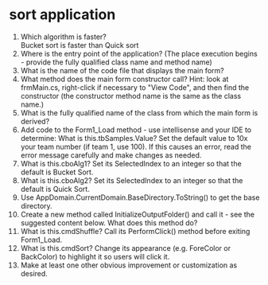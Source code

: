 # sort application

<ol><li>Which algorithm is faster?
<br>Bucket sort is faster than Quick sort
<li>Where is the entry point of the application? (The place execution begins - provide the fully qualified class name and method name)<br>

<li>What is the name of the code file that displays the main form?<br>
<li>What method does the main form constructor call?  Hint: look at frmMain.cs, right-click if necessary to "View Code", and then find the constructor (the constructor method name is the same as the class name.)<br>
<li>What is the fully qualified name of the class from which the main form is derived? <br>
<li>Add code to the Form1_Load method - use intellisense and your IDE to determine: What is this.tbSamples.Value? Set the default value to 10x your team number (if team 1, use 100). If this causes an error, read the error message carefully and make changes as needed.<br>
<li>What is this.cboAlg1?  Set its SelectedIndex to an integer so that the default is Bucket Sort.<br>
<li>What is this.cboAlg2? Set its SelectedIndex to an integer so that the default is Quick Sort.<br>
<li>Use AppDomain.CurrentDomain.BaseDirectory.ToString() to get the base directory. <br>
<li>Create a new method called InitializeOutputFolder() and call it - see the suggested content below. What does this method do? <br>
<li>What is this.cmdShuffle?  Call its PerformClick() method before exiting Form1_Load.<br>
<li>What is this.cmdSort?  Change its appearance (e.g. ForeColor or BackColor) to highlight it so users will click it. <br>
<li>Make at least one other obvious improvement or customization as desired.<br>
